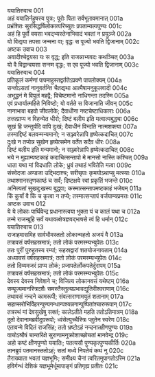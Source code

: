 ययातिरुवाच	001  
अहं ययातिर्नहुषस्य पुत्रः; पूरोः पिता सर्वभूतावमानात्	001a  
प्रभ्रंशितः सुरसिद्धर्षिलोकात्परिच्युतः प्रपताम्यल्पपुण्यः	001c  
अहं हि पूर्वो वयसा भवद्भ्यस्तेनाभिवादं भवतां न प्रयुञ्जे	002a  
यो विद्यया तपसा जन्मना वा; वृद्धः स पूज्यो भवति द्विजानाम्	002c  
अष्टक उवाच	003  
अवादीश्चेद्वयसा यः स वृद्ध; इति राजन्नाभ्यवदः कथञ्चित्	003a  
यो वै विद्वान्वयसा सन्स्म वृद्धः; स एव पूज्यो भवति द्विजानाम्	003c  
ययातिरुवाच	004  
प्रतिकूलं कर्मणां पापमाहुस्तद्वर्ततेऽप्रवणे पापलोक्यम्	004a  
सन्तोऽसतां नानुवर्तन्ति चैतद्यथा आत्मैषामनुकूलवादी	004c  
अभूद्धनं मे विपुलं महद्वै; विचेष्टमानो नाधिगन्ता तदस्मि	005a  
एवं प्रधार्यात्महिते निविष्टो; यो वर्तते स विजानाति जीवन्	005c  
नानाभावा बहवो जीवलोके; दैवाधीना नष्टचेष्टाधिकाराः	006a  
तत्तत्प्राप्य न विहन्येत धीरो; दिष्टं बलीय इति मत्वात्मबुद्ध्या	006c  
सुखं हि जन्तुर्यदि वापि दुःखं; दैवाधीनं विन्दति नात्मशक्त्या	007a  
तस्माद्दिष्टं बलवन्मन्यमानो; न सञ्ज्वरेन्नापि हृष्येत्कदाचित्	007c  
दुःखे न तप्येन्न सुखेन हृष्येत्समेन वर्तेत सदैव धीरः	008a  
दिष्टं बलीय इति मन्यमानो; न सञ्ज्वरेन्नापि हृष्येत्कदाचित्	008c  
भये न मुह्याम्यष्टकाहं कदाचित्सन्तापो मे मानसो नास्ति कश्चित्	009a  
धाता यथा मां विदधाति लोके; ध्रुवं तथाहं भवितेति मत्वा	009c  
संस्वेदजा अण्डजा उद्भिदाश्च; सरीसृपाः कृमयोऽथाप्सु मत्स्याः	010a  
तथाश्मानस्तृणकाष्ठं च सर्वं; दिष्टक्षये स्वां प्रकृतिं भजन्ते	010c  
अनित्यतां सुखदुःखस्य बुद्ध्वा; कस्मात्सन्तापमष्टकाहं भजेयम्	011a  
किं कुर्यां वै किं च कृत्वा न तप्ये; तस्मात्सन्तापं वर्जयाम्यप्रमत्तः	011c  
अष्टक उवाच	012  
ये ये लोकाः पार्थिवेन्द्र प्रधानास्त्वया भुक्ता यं च कालं यथा च	012a  
तन्मे राजन्ब्रूहि सर्वं यथावत्क्षेत्रज्ञवद्भाषसे त्वं हि धर्मान्	012c  
ययातिरुवाच	013  
राजाहमासमिह सार्वभौमस्ततो लोकान्महतो अजयं वै	013a  
तत्रावसं वर्षसहस्रमात्रं; ततो लोकं परमस्म्यभ्युपेतः	013c  
ततः पुरीं पुरुहूतस्य रम्यां; सहस्रद्वारां शतयोजनायताम्	014a  
अध्यावसं वर्षसहस्रमात्रं; ततो लोकं परमस्म्यभ्युपेतः	014c  
ततो दिव्यमजरं प्राप्य लोकं; प्रजापतेर्लोकपतेर्दुरापम्	015a  
तत्रावसं वर्षसहस्रमात्रं; ततो लोकं परमस्म्यभ्युपेतः	015c  
देवस्य देवस्य निवेशने च; विजित्य लोकानवसं यथेष्टम्	016a  
सम्पूज्यमानस्त्रिदशैः समस्तैस्तुल्यप्रभावद्युतिरीश्वराणाम्	016c  
तथावसं नन्दने कामरूपी; संवत्सराणामयुतं शतानाम्	017a  
सहाप्सरोभिर्विहरन्पुण्यगन्धान्पश्यन्नगान्पुष्पितांश्चारुरूपान्	017c  
तत्रस्थं मां देवसुखेषु सक्तं; कालेऽतीते महति ततोऽतिमात्रम्	018a  
दूतो देवानामब्रवीदुग्ररूपो; ध्वंसेत्युच्चैस्त्रिः प्लुतेन स्वरेण	018c  
एतावन्मे विदितं राजसिंह; ततो भ्रष्टोऽहं नन्दनात्क्षीणपुण्यः	019a  
वाचोऽश्रौषं चान्तरिक्षे सुराणामनुक्रोशाच्छोचतां मानवेन्द्र	019c  
अहो कष्टं क्षीणपुण्यो ययातिः; पतत्यसौ पुण्यकृत्पुण्यकीर्तिः	020a  
तानब्रुवं पतमानस्ततोऽहं; सतां मध्ये निपतेयं कथं नु	020c  
तैराख्याता भवतां यज्ञभूमिः; समीक्ष्य चैनां त्वरितमुपागतोऽस्मि	021a  
हविर्गन्धं देशिकं यज्ञभूमेर्धूमापाङ्गं प्रतिगृह्य प्रतीतः	021c  
